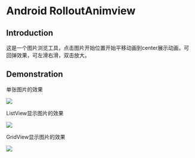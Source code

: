 Android RolloutAnimview
==
Introduction
--
这是一个图片浏览工具，点击图片开始位置开始平移动画到center展示动画，可回弹效果，可左滑右滑，双击放大。

Demonstration
--
单张图片的效果

![](http://github.com/Arthurshen98/RolloutAnimView/raw/master/rollout_1.gif) 

ListView显示图片的效果

![](http://img.blog.csdn.net/20170315142457329) 

GridView显示图片的效果

![](http://img.blog.csdn.net/20170315143330453) 
